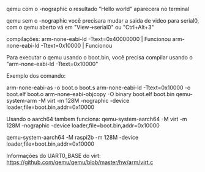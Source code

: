 qemu com o -nographic o resultado "Hello world" aparecera no terminal 

qemu sem o -nographic você precisara mudar a saida de video para serial0, com o qemu aberto vá em "View->serial0" ou "Ctrl+Alt+3"

compilações:
arm-none-eabi-ld -Ttext=0x40000000 | Funcionou
arm-none-eabi-ld -Ttext=0x10000  | Funcionou


Para executar o qemu usando o boot.bin, você precisa compilar usando o "arm-none-eabi-ld -Ttext=0x10000"

Exemplo dos comando:

arm-none-eabi-as -o boot.o boot.s
arm-none-eabi-ld -Ttext=0x10000 -o boot.elf boot.o
arm-none-eabi-objcopy -O binary boot.elf boot.bin
qemu-system-arm -M virt -m 128M -nographic -device loader,file=boot.bin,addr=0x10000

Usando o aarch64 tambem funciona:
qemu-system-aarch64 -M virt -m 128M -nographic -device loader,file=boot.bin,addr=0x10000

qemu-system-aarch64 -M raspi2b -m 128M -device loader,file=boot.bin,addr=0x10000


Informações do UART0_BASE do virt:
https://github.com/qemu/qemu/blob/master/hw/arm/virt.c